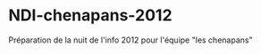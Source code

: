 NDI-chenapans-2012
==================

Préparation de la nuit de l'info 2012 pour l'équipe "les chenapans"